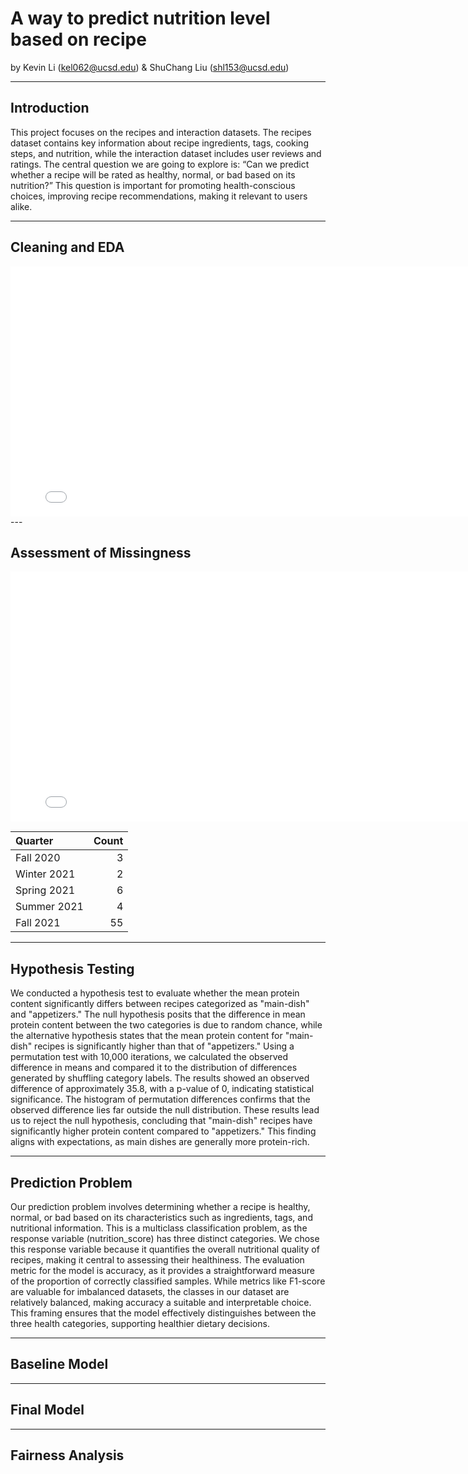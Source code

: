 # A way to predict nutrition level based on recipe

by Kevin Li (kel062@ucsd.edu) & ShuChang Liu (shl153@ucsd.edu)


---

## Introduction

This project focuses on the recipes and interaction datasets. The recipes dataset contains key information about recipe ingredients, tags, cooking steps, and nutrition, while the interaction dataset includes user reviews and ratings. The central question we are going to explore is: “Can we predict whether a recipe will be rated as healthy, normal, or bad based on its nutrition?” This question is important for promoting health-conscious choices, improving recipe recommendations, making it relevant to users alike.

---

## Cleaning and EDA

<iframe src="assets/file-name.html" width=800 height=400 frameBorder=0></iframe>
---

## Assessment of Missingness

<iframe src="assets/missing-on-n_ingredients.html" width=800 height=400 frameBorder=0></iframe>

| Quarter     |   Count |
|:------------|--------:|
| Fall 2020   |       3 |
| Winter 2021 |       2 |
| Spring 2021 |       6 |
| Summer 2021 |       4 |
| Fall 2021   |      55 |

---

## Hypothesis Testing

We conducted a hypothesis test to evaluate whether the mean protein content significantly differs between recipes categorized as "main-dish" and "appetizers." The null hypothesis posits that the difference in mean protein content between the two categories is due to random chance, while the alternative hypothesis states that the mean protein content for "main-dish" recipes is significantly higher than that of "appetizers." Using a permutation test with 10,000 iterations, we calculated the observed difference in means and compared it to the distribution of differences generated by shuffling category labels.
The results showed an observed difference of approximately 35.8, with a p-value of 0, indicating statistical significance. The histogram of permutation differences confirms that the observed difference lies far outside the null distribution. These results lead us to reject the null hypothesis, concluding that "main-dish" recipes have significantly higher protein content compared to "appetizers." This finding aligns with expectations, as main dishes are generally more protein-rich.

---

## Prediction Problem

Our prediction problem involves determining whether a recipe is healthy, normal, or bad based on its characteristics such as ingredients, tags, and nutritional information. This is a multiclass classification problem, as the response variable (nutrition_score) has three distinct categories. We chose this response variable because it quantifies the overall nutritional quality of recipes, making it central to assessing their healthiness.
The evaluation metric for the model is accuracy, as it provides a straightforward measure of the proportion of correctly classified samples. While metrics like F1-score are valuable for imbalanced datasets, the classes in our dataset are relatively balanced, making accuracy a suitable and interpretable choice. This framing ensures that the model effectively distinguishes between the three health categories, supporting healthier dietary decisions.

___

## Baseline Model




___

## Final Model




___

## Fairness Analysis






